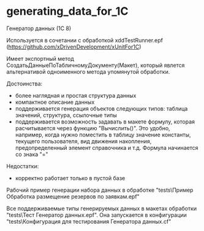 # generating_data_for_1C
Генератор данных (1С 8)
 
Используется в сочетании с обработкой xddTestRunner.epf (https://github.com/xDrivenDevelopment/xUnitFor1C)

Имеет экспортный метод СоздатьДанныеПоТабличномуДокументу(Макет), который явлется альтернативой одноименного метода упомянутой обработки.

Достоинства:
- более наглядная и простая структура данных
- компактное описание данных
- поддерживается генерация объектов следующих типов: таблица значений, структура, ссылочные типы
- поддерживается возможность задавать в макете формулу, которая расчитывается через функцию "Вычислить()". Это удобно, например, когда нужно поместить в таблицу значение константы, текущего пользователя, вид движения накопления, предопределенный элемент справочника и т.д. Формула начинается со знака "="

Недостатки:
- корректно работает только в пустой базе


Рабочий пример генерации набора данных в обработке "tests\Пример Обработка размещение резервов по заявкам.epf"

Все поддерживаемые типы генерируемых данных в макетах обработки "tests\Тест Генератор данных.epf". Она запускается в конфигурации "tests\Конфигурация для тестирования Генератора данных.cf"
